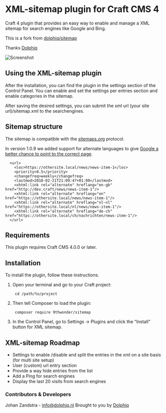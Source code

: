 # XML-sitemap plugin for Craft CMS 4

Craft 4 plugin that provides an easy way to enable and manage a XML sitemap for search engines like Google and Bing.

This is a fork from [dolphiq/sitemap](https://github.com/Dolphiq/craft3-plugin-sitemap)

Thanks [Dolphiq](https://dolphiq.nl)

![Screenshot](resources/screenshots/screenshot1.png)

## Using the XML-sitemap plugin

After the installation, you can find the plugin in the settings section of the Control Panel.
You can enable and set the settings per entries section and enable categories in the sitemap.

After saving the desired settings, you can submit the xml url (your site url)/sitemap.xml to the searchengines.

## Sitemap structure
The sitemap is compatible with the [sitemaps.org](https://www.sitemaps.org/protocol.html) protocol.

In version 1.0.9 we added support for alternate languages to give [Google a better chance to point to the correct page](https://support.google.com/webmasters/answer/2620865?hl=en).
```
  <url>
    <loc>https://othersite.local/news/news-item-1</loc>
    <priority>0.5</priority>
    <changefreq>weekly</changefreq>
    <lastmod>2018-02-21T21:09:47+01:00</lastmod>
    <xhtml:link rel="alternate" hreflang="en-gb" href="http://dev.craft/news/news-item-1"/>
    <xhtml:link rel="alternate" hreflang="en" href="https://othersite.local/news/news-item-1"/>
    <xhtml:link rel="alternate" hreflang="nl-nl" href="https://othersite.local/nl/news/news-item-1"/>
    <xhtml:link rel="alternate" hreflang="de-ch" href="https://othersite.local/ch/nachrichten/news-item-1"/>
  </url>
```
## Requirements

This plugin requires Craft CMS 4.0.0 or later.

## Installation

To install the plugin, follow these instructions.

1. Open your terminal and go to your Craft project:

        cd /path/to/project

2. Then tell Composer to load the plugin:

        composer require 9thwonder/sitemap

3. In the Control Panel, go to Settings → Plugins and click the “Install” button for XML sitemap.


## XML-sitemap Roadmap
- Settings to enable /disable and split the entries in the xml on a site basis (for multi site setup)
- User (custom) url entry section
- Provide a way hide entries from the list
- Add a Ping for search engines
- Display the last 20 visits from search engines


### Contributors & Developers
Johan Zandstra - info@dolphiq.nl
Brought to you by [Dolphiq](https://dolphiq.nl)
